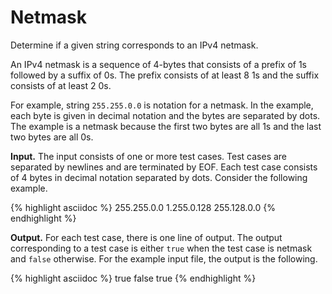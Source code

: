 # Netmask

Determine if a given string corresponds to an IPv4 netmask.

An IPv4 netmask is a sequence of 4-bytes that
consists of a prefix of 1s followed by a suffix of 0s.  The prefix
consists of at least 8 1s and the suffix consists of at least 2 0s.

For example, string `255.255.0.0` is notation for a netmask.  In the example,
each byte is given in decimal notation and the bytes are separated by
dots.  The example is a netmask because the first two bytes are all 1s
and the last two bytes are all 0s.

**Input.**
The input consists of one or more test cases.  Test cases
are separated by newlines and are terminated by EOF.  Each test case
consists of 4 bytes in decimal notation separated by dots.  Consider
the following example.

{% highlight asciidoc %}
255.255.0.0
1.255.0.128
255.128.0.0
{% endhighlight %}

**Output.**
For each test case, there is one line of output.  The output
corresponding to a test case is either `true` when the test case is
netmask and `false` otherwise.  For the example input file, the output
is the following.

{% highlight asciidoc %}
true
false
true
{% endhighlight %}
